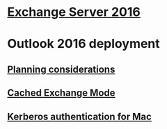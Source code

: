 # [Exchange Server 2016](/Exchange/exchange-server)

# Outlook 2016 deployment
## [Planning considerations](/outlook/troubleshoot/deployment/plan-outlook-2016-deployment)
## [Cached Exchange Mode](/outlook/troubleshoot/deployment/cached-exchange-mode)
## [Kerberos authentication for Mac](/outlook/troubleshoot/sign-in/set-delay-renew-kerberos-ticket)
